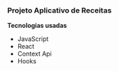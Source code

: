 ### Projeto Aplicativo de Receitas

**Tecnologias usadas**
* JavaScript
* React
* Context Api
* Hooks

